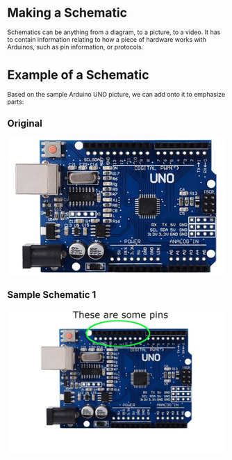 # Making a Schematic
Schematics can be anything from a diagram, to a picture, to a video. It has to contain information relating to how a piece of hardware works with Arduinos, such as pin information, or protocols.

# Example of a Schematic
Based on the sample Arduino UNO picture, we can add onto it to emphasize parts:

## Original
![Original Photo](https://github.com/unoacm/Arduino-Workshop/blob/master/schematics/pictures/arduino-uno.jpg)

## Sample Schematic 1
![Sample 1](https://github.com/unoacm/Arduino-Workshop/blob/master/schematics/pictures/arduino-uno-sample-schematic.jpg)